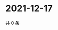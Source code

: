 # 2021-12-17

共 0 条

<!-- BEGIN WEIBO -->
<!-- 最后更新时间 Fri Dec 17 2021 14:11:18 GMT+0800 (China Standard Time) -->

<!-- END WEIBO -->
